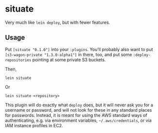 # situate

Very much like `lein deploy`, but with fewer features.

## Usage

Put `[situate "0.1.0"]` into your `:plugins`. You'll probably
also want to put `[s3-wagon-private "1.3.0-alpha1"]` in there,
too, and put some `:deploy-repositories` pointing at some
private S3 buckets.

Then,

    lein situate

Or

    lein situate <repository>
    
This plugin will do exactly what `deploy` does, but it will
never ask you for a username or password, and will not look for
these in any standard places for passwords. Instead, it is
meant for using the AWS standard ways of authenticating, e.g.
via environment variables, `~/.aws/credentials`, or via IAM instance
profiles in EC2.